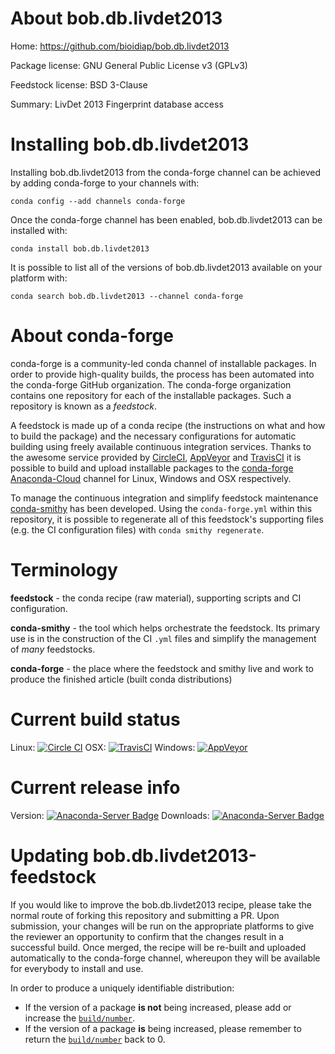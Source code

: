 About bob.db.livdet2013
=======================

Home: https://github.com/bioidiap/bob.db.livdet2013

Package license: GNU General Public License v3 (GPLv3)

Feedstock license: BSD 3-Clause

Summary: LivDet 2013 Fingerprint database access



Installing bob.db.livdet2013
============================

Installing bob.db.livdet2013 from the conda-forge channel can be achieved by adding conda-forge to your channels with:

```
conda config --add channels conda-forge
```

Once the conda-forge channel has been enabled, bob.db.livdet2013 can be installed with:

```
conda install bob.db.livdet2013
```

It is possible to list all of the versions of bob.db.livdet2013 available on your platform with:

```
conda search bob.db.livdet2013 --channel conda-forge
```


About conda-forge
=================

conda-forge is a community-led conda channel of installable packages.
In order to provide high-quality builds, the process has been automated into the
conda-forge GitHub organization. The conda-forge organization contains one repository 
for each of the installable packages. Such a repository is known as a *feedstock*.

A feedstock is made up of a conda recipe (the instructions on what and how to build
the package) and the necessary configurations for automatic building using freely
available continuous integration services. Thanks to the awesome service provided by
[CircleCI](https://circleci.com/), [AppVeyor](http://www.appveyor.com/)
and [TravisCI](https://travis-ci.org/) it is possible to build and upload installable
packages to the [conda-forge](https://anaconda.org/conda-forge)
[Anaconda-Cloud](http://docs.anaconda.org/) channel for Linux, Windows and OSX respectively.

To manage the continuous integration and simplify feedstock maintenance
[conda-smithy](http://github.com/conda-forge/conda-smithy) has been developed.
Using the ``conda-forge.yml`` within this repository, it is possible to regenerate all of
this feedstock's supporting files (e.g. the CI configuration files) with ``conda smithy regenerate``.


Terminology
===========

**feedstock** - the conda recipe (raw material), supporting scripts and CI configuration.

**conda-smithy** - the tool which helps orchestrate the feedstock.
                   Its primary use is in the construction of the CI ``.yml`` files
                   and simplify the management of *many* feedstocks.

**conda-forge** - the place where the feedstock and smithy live and work to
                  produce the finished article (built conda distributions)

Current build status
====================

Linux: [![Circle CI](https://circleci.com/gh/conda-forge/bob.db.livdet2013-feedstock.svg?style=svg)](https://circleci.com/gh/conda-forge/bob.db.livdet2013-feedstock)
OSX: [![TravisCI](https://travis-ci.org/conda-forge/bob.db.livdet2013-feedstock.svg?branch=master)](https://travis-ci.org/conda-forge/bob.db.livdet2013-feedstock) 
Windows: [![AppVeyor](https://ci.appveyor.com/api/projects/status/github/conda-forge/bob-db-livdet2013-feedstock?svg=True)](https://ci.appveyor.com/project/conda-forge/bob-db-livdet2013-feedstock/branch/master)

Current release info
====================
Version: [![Anaconda-Server Badge](https://anaconda.org/conda-forge/bob.db.livdet2013/badges/version.svg)](https://anaconda.org/conda-forge/bob.db.livdet2013)
Downloads: [![Anaconda-Server Badge](https://anaconda.org/conda-forge/bob.db.livdet2013/badges/downloads.svg)](https://anaconda.org/conda-forge/bob.db.livdet2013)


Updating bob.db.livdet2013-feedstock
====================================

If you would like to improve the bob.db.livdet2013 recipe, please take the normal
route of forking this repository and submitting a PR. Upon submission, your changes will
be run on the appropriate platforms to give the reviewer an opportunity to confirm that the
changes result in a successful build. Once merged, the recipe will be re-built and uploaded
automatically to the conda-forge channel, whereupon they will be available for everybody to
install and use.

In order to produce a uniquely identifiable distribution:
 * If the version of a package **is not** being increased, please add or increase
   the [``build/number``](http://conda.pydata.org/docs/building/meta-yaml.html#build-number-and-string). 
 * If the version of a package **is** being increased, please remember to return
   the [``build/number``](http://conda.pydata.org/docs/building/meta-yaml.html#build-number-and-string)
   back to 0.
